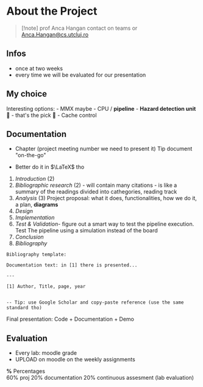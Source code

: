  # About the Project

> [!note] prof Anca Hangan
> contact on teams or Anca.Hangan@cs.utcluj.ro

## Infos
- once at two weeks
- every time we will be evaluated for our presentation

## My choice
Interesting options:
	- MMX maybe
	- CPU / **pipeline** 
	- **Hazard detection unit** 🌋 - that's the pick 🌟
	- Cache control

## Documentation
* Chapter (project meeting number we need to present it)
Tip document "on-the-go"
- Better do it in $\LaTeX$ tho

1. *Introduction* (2)
2. *Bibliographic research* (2) - will contain many citations - is like a summary of the readings divided into cathegories, reading track
3. *Analysis* (3)
	Project proposal: what it does, functionalities, how we do it, a plan, **diagrams**
4. *Design*
5. *Implementation*
6. *Test & Validation*- figure out a smart way to test the pipeline execution. Test The pipeline using a simulation instead of the board
7. *Conclusion*
8. *Bibliography*

```
Bibliography template:

Documentation text: in [1] there is presented...

---

[1] Author, Title, page, year


-- Tip: use Google Scholar and copy-paste reference (use the same standard tho)
```

Final presentation: Code + Documentation + Demo

## Evaluation
- Every lab: moodle grade
- UPLOAD on moodle on the weekly assignments

**%** Percentages  
	60% proj 
	20% documentation
	20% continuous assesment (lab evaluation)

